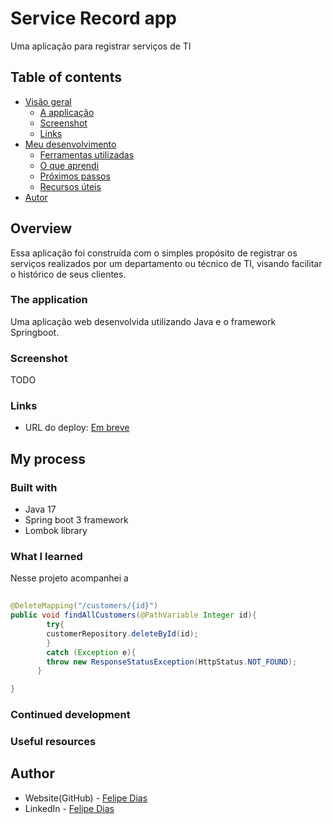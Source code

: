 # Service Record app

Uma aplicação para registrar serviços de TI


## Table of contents

- [Visão geral](#overview)
    - [A applicação](#the-application)
    - [Screenshot](#screenshot)
    - [Links](#links)
- [Meu desenvolvimento](#my-process)
    - [Ferramentas utilizadas](#built-with)
    - [O que aprendi](#what-i-learned)
    - [Próximos passos](#continued-development)
    - [Recursos úteis](#useful-resources)
- [Autor](#author)


## Overview
Essa aplicação foi construída com o simples propósito de registrar os serviços realizados
por um departamento ou técnico de TI, visando facilitar o histórico de seus clientes.



### The application
Uma aplicação web desenvolvida utilizando Java e o framework Springboot.




### Screenshot
TODO
### Links


- URL do deploy: [Em breve](https://your-live-site-url.com)

## My process

### Built with

- Java 17
- Spring boot 3 framework
- Lombok library



### What I learned

Nesse projeto acompanhei a 

```java
  
@DeleteMapping("/customers/{id}")
public void findAllCustomers(@PathVariable Integer id){
        try{
        customerRepository.deleteById(id);
        }
        catch (Exception e){
        throw new ResponseStatusException(HttpStatus.NOT_FOUND);
      }

}
```


### Continued development



### Useful resources

## Author

- Website(GitHub) - [Felipe Dias](https://www.your-site.com)
- LinkedIn - [Felipe Dias](https://www.linkedin.com/in/felipe-dsprado/)

